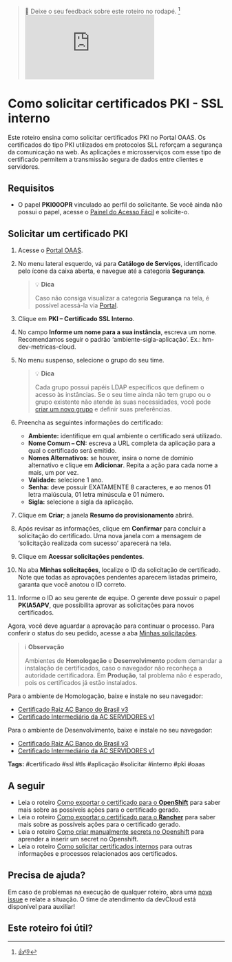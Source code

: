 > :speech_balloon: Deixe o seu feedback sobre este roteiro no rodapé. [^1] 
![](https://eni.bb.com.br/eni1/matomo.php?idsite=469&amp;rec=1&amp;url=https://fontes.intranet.bb.com.br/dev/publico/roteiros/-/blob/master/certificado/Como_solicitar_certificados_PKI_SSL_interno.md&amp;action_name=certificado/Como_solicitar_certificados_PKI_SSL_interno)


# Como solicitar certificados PKI - SSL interno

Este roteiro ensina como solicitar certificados PKI no Portal OAAS. Os certificados do tipo PKI utilizados em protocolos SLL reforçam a segurança da comunicação na web. As aplicações e microsserviços com esse tipo de certificado permitem a transmissão segura de dados entre clientes e servidores.

## Requisitos

* O papel **PKI00OPR** vinculado ao perfil do solicitante. Se você ainda não possui o papel, acesse o [Painel do Acesso Fácil](https://plataforma.atendimento.bb.com.br:49286/estatico/gaw/app/spas/index/index.app.html?cd_modo_uso=1&app=aceSegurancaAcessoPainel#/) e solicite-o.

## Solicitar um certificado PKI

1. Acesse o [Portal OAAS](https://portal.nuvem.bb.com.br/).

2. No menu lateral esquerdo, vá para **Catálogo de Serviços**, identificado pelo ícone da caixa aberta, e navegue até a categoria **Segurança**.
   > :bulb: **Dica**
   >
   > Caso não consiga visualizar a categoria **Segurança** na tela, é possível acessá-la via [Portal](https://portal.nuvem.bb.com.br/catalogo/Seguran%C3%A7a).
3. Clique em **PKI – Certificado SSL Interno**.  
4. No campo **Informe um nome para a sua instância**, escreva um nome. Recomendamos seguir o padrão ‘ambiente-sigla-aplicação’. Ex.: hm-dev-metricas-cloud.
5. No menu suspenso, selecione o grupo do seu time.
   > :bulb: **Dica**
   >
   > Cada grupo possui papéis LDAP específicos que definem o acesso às instâncias. Se o seu time ainda não tem grupo ou o grupo existente não atende às suas necessidades, você pode [criar um novo grupo](https://fontes.intranet.bb.com.br/sgh/publico/atendimento/-/wikis/Portal-OaaS/03-Inst%C3%A2ncias) e definir suas preferências.  
6. Preencha as seguintes informações do certificado:
    * **Ambiente:** identifique em qual ambiente o certificado será utilizado.
    * **Nome Comum – CN:** escreva a URL completa da aplicação para a qual o certificado será emitido.
    * **Nomes Alternativos:** se houver, insira o nome de domínio alternativo e clique em **Adicionar**. Repita a ação para cada nome a mais, um por vez.
    * **Validade:** selecione 1 ano.
    * **Senha:** deve possuir EXATAMENTE 8 caracteres, e ao menos 01 letra maiúscula, 01 letra minúscula e 01 número. 
    * **Sigla:** selecione a sigla da aplicação.  
</div>

7. Clique em **Criar**; a janela **Resumo do provisionamento** abrirá.

8. Após revisar as informações, clique em **Confirmar** para concluir a solicitação do certificado. Uma nova janela com a mensagem de ‘solicitação realizada com sucesso’ aparecerá na tela.

9. Clique em **Acessar solicitações pendentes**.

10. Na aba **Minhas solicitações**, localize o ID da solicitação de certificado. Note que todas as aprovações pendentes aparecem listadas primeiro, garanta que você anotou o ID correto.

11. Informe o ID ao seu gerente de equipe. O gerente deve possuir o papel **PKIA5APV**, que possibilita aprovar as solicitações para novos certificados.   

Agora, você deve aguardar a aprovação para continuar o processo. Para conferir o status do seu pedido, acesse a aba [Minhas solicitações](https://portal.nuvem.bb.com.br/requests/user).

> :information_source: **Observação**   
>   
> Ambientes de **Homologação** e **Desenvolvimento** podem demandar a instalação de certificados, caso o navegador não reconheça a autoridade certificadora. Em **Produção**, tal problema não é esperado, pois os certificados já estão instalados.  

Para o ambiente de Homologação, baixe e instale no seu navegador:  

* [Certificado Raiz AC Banco do Brasil v3](https://pki.hm.bb.com.br/ACRAIZC/cacerts/raiz_v3.der) 
* [Certificado Intermediário da AC SERVIDORES v1](https://pki.hm.bb.com.br/ACINTA5/cacerts/acsr_v1.der)  

Para o ambiente de Desenvolvimento, baixe e instale no seu navegador:  

* [Certificado Raiz AC Banco do Brasil v3](https://pki.desenv.bb.com.br/ACRAIZC/cacerts/raiz_v3.der) 
* [Certificado Intermediário da AC SERVIDORES v1](https://pki.desenv.bb.com.br/ACINTA5/cacerts/acsr_v1.der) 

**Tags:** #certificado #ssl #tls #aplicação #solicitar #interno #pki #oaas
   
## A seguir  

* Leia o roteiro [Como exportar o certificado para o **OpenShift**](https://fontes.intranet.bb.com.br/pki/publico/atendimento/-/wikis/Pki-OAAS/Envio-para-secret-openshift) para saber mais sobre as possíveis ações para o certificado gerado.
* Leia o roteiro [Como exportar o certificado para o **Rancher**](https://fontes.intranet.bb.com.br/pki/publico/atendimento/-/wikis/Pki-OAAS/Envio-para-secret-k8s#a%C3%A7%C3%A3o-de-exportar-certificado-para-a-secret-do-k8s-rancher) para saber mais sobre as possíveis ações para o certificado gerado.  
* Leia o roteiro [Como criar manualmente secrets no Openshift](https://fontes.intranet.bb.com.br/psc/publico/atendimento/-/wikis/Roteiros/criacao-alteracao-de-secrets-openshift-manual) para aprender a inserir um secret no Openshift. 
* Leia o roteiro [Como solicitar certificados internos](https://fontes.intranet.bb.com.br/psc/publico/atendimento/-/wikis/Roteiros/solicitacao-de-certificados-interno) para outras informações e processos relacionados aos certificados. 

## Precisa de ajuda?
Em caso de problemas na execução de qualquer roteiro, abra uma [nova issue](https://fontes.intranet.bb.com.br/dev/publico/atendimento/-/issues) e relate a situação. O time de atendimento da devCloud está disponível para auxiliar!  

## Este roteiro foi útil?
[^1]: [👍👎](http://feedback.dev.intranet.bb.com.br/?origem=roteiros&url_origem=fontes.intranet.bb.com.br/dev/publico/roteiros/-/blob/master/certificado/Como_solicitar_certificados_PKI_SSL_interno.md&internalidade=certificado/Como_solicitar_certificados_PKI_SSL_interno)
